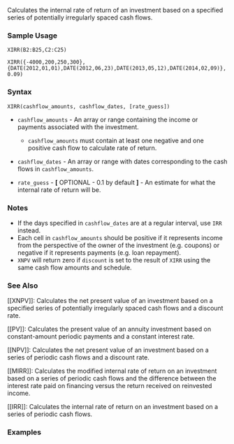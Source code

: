 Calculates the internal rate of return of an investment based on a specified series of potentially irregularly spaced cash flows.

### Sample Usage

`XIRR(B2:B25,C2:C25)`

`XIRR({-4000,200,250,300},{DATE(2012,01,01),DATE(2012,06,23),DATE(2013,05,12),DATE(2014,02,09)},0.09)`

### Syntax

`XIRR(cashflow_amounts, cashflow_dates, [rate_guess])`

* `cashflow_amounts` - An array or range containing the income or payments associated with the investment.

  + `cashflow_amounts` must contain at least one negative and one positive cash flow to calculate rate of return.
* `cashflow_dates` - An array or range with dates corresponding to the cash flows in `cashflow_amounts`.
* `rate_guess` - **[** OPTIONAL - 0.1 by default **]** - An estimate for what the internal rate of return will be.

### Notes

* If the days specified in `cashflow_dates` are at a regular interval, use `IRR` instead.
* Each cell in `cashflow_amounts` should be positive if it represents income from the perspective of the owner of the investment (e.g. coupons) or negative if it represents payments (e.g. loan repayment).
* `XNPV` will return zero if `discount` is set to the result of `XIRR` using the same cash flow amounts and schedule.

### See Also

[[XNPV]]: Calculates the net present value of an investment based on a specified series of potentially irregularly spaced cash flows and a discount rate.

[[PV]]: Calculates the present value of an annuity investment based on constant-amount periodic payments and a constant interest rate.

[[NPV]]: Calculates the net present value of an investment based on a series of periodic cash flows and a discount rate.

[[MIRR]]: Calculates the modified internal rate of return on an investment based on a series of periodic cash flows and the difference between the interest rate paid on financing versus the return received on reinvested income.

[[IRR]]: Calculates the internal rate of return on an investment based on a series of periodic cash flows.

### Examples